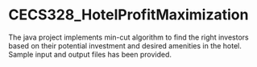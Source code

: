 # CECS328_HotelProfitMaximization
The java project implements min-cut algorithm to find the right investors based on their potential investment and desired amenities in the hotel. Sample input and output files has been provided. 
